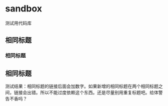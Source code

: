 # sandbox
测试用代码库

## 相同标题

### 相同标题

## 相同标题

测试结果：相同标题的链接后面会加数字。如果新增的相同标题在两个相同标题之间，链接会出错。所以不能过度依赖这个东西。还是尽量别用重复标题吧。给体警告不香吗？
